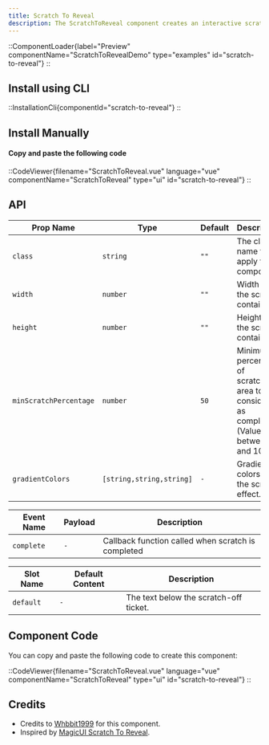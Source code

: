 ```yaml
---
title: Scratch To Reveal
description: The ScratchToReveal component creates an interactive scratch-off effect with customizable dimensions and animations, revealing hidden content beneath.
---
```


::ComponentLoader{label="Preview" componentName="ScratchToRevealDemo" type="examples" id="scratch-to-reveal"}
::

## Install using CLI

::InstallationCli{componentId="scratch-to-reveal"}
::

## Install Manually

#### Copy and paste the following code

::CodeViewer{filename="ScratchToReveal.vue" language="vue" componentName="ScratchToReveal" type="ui" id="scratch-to-reveal"}
::

## API

| Prop Name              | Type                     | Default | Description                                                                                   |
| ---------------------- | ------------------------ | ------- | --------------------------------------------------------------------------------------------- |
| `class`                | `string`                 | `""`    | The class name to apply to the component.                                                     |
| `width`                | `number`                 | `""`    | Width of the scratch container.                                                               |
| `height`               | `number`                 | `""`    | Height of the scratch container.                                                              |
| `minScratchPercentage` | `number`                 | `50`    | Minimum percentage of scratched area to be considered as completed (Value between 0 and 100). |
| `gradientColors`       | `[string,string,string]` | `-`     | Gradient colors for the scratch effect.                                                       |

| Event Name | Payload | Description                                        |
| ---------- | ------- | -------------------------------------------------- |
| `complete` | `-`     | Callback function called when scratch is completed |

| Slot Name | Default Content | Description                            |
| --------- | --------------- | -------------------------------------- |
| `default` | `-`             | The text below the scratch-off ticket. |

## Component Code

You can copy and paste the following code to create this component:

::CodeViewer{filename="ScratchToReveal.vue" language="vue" componentName="ScratchToReveal" type="ui" id="scratch-to-reveal"}
::

## Credits

- Credits to [Whbbit1999](https://github.com/Whbbit1999) for this component.
- Inspired by [MagicUI Scratch To Reveal](https://magicui.design/docs/components/scratch-to-reveal).
